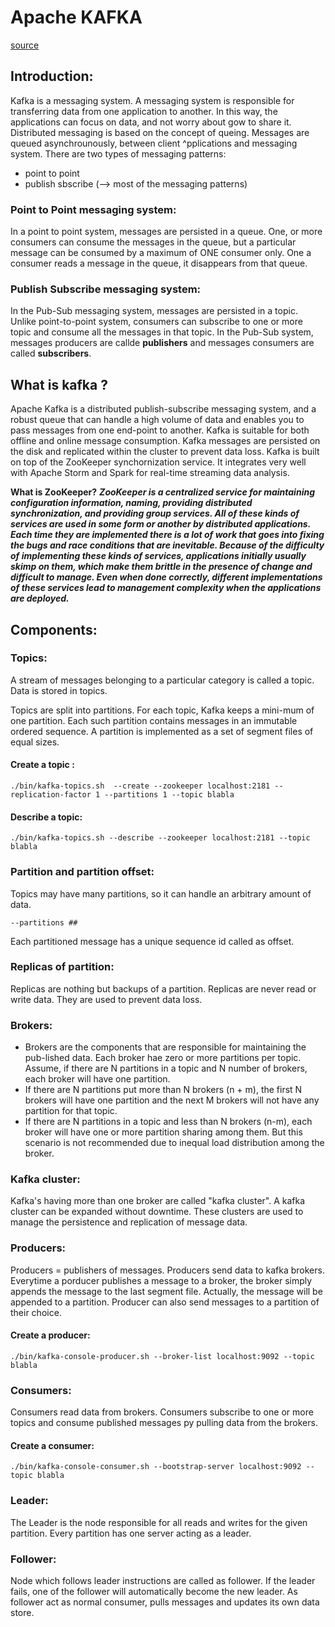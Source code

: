 # Apache KAFKA

[source](https://www.tutorialspoint.com/apache_kafka/index.htm)


## Introduction: 

Kafka is a messaging system. A messaging system is responsible for transferring data from one application to another. In this way, the applications can focus on data, and not worry about gow to share it.
Distributed messaging is based on the concept of queing. Messages are queued asynchrounously, between client ^pplications and messaging system.
There are two types of messaging patterns: 
- point to point
- publish sbscribe (--> most of the messaging patterns)

### Point to Point messaging system:

In a point to point system, messages are persisted in a queue. One, or more consumers can consume the messages in the queue, but a particular message can be consumed by a maximum of ONE consumer only.
One a consumer reads a message in the queue, it disappears from that queue.

### Publish Subscribe messaging system: 

In the Pub-Sub messaging system, messages are persisted in a topic. Unlike point-to-point system, consumers can subscribe to one or more topic and consume all the messages in that topic.
In the Pub-Sub system, messages producers are callde **publishers** and messages consumers are called **subscribers**.

## What is kafka ?

Apache Kafka is a distributed publish-subscribe messaging system, and a robust queue that can handle a high volume of data and enables you to pass messages from one end-point to another.
Kafka is suitable for both offline and online message consumption. Kafka messages are persisted on the disk and replicated within the cluster to prevent data loss. Kafka is built on top of the ZooKeeper synchornization service. It integrates very well with Apache Storm and Spark for real-time streaming data analysis.

**What is ZooKeeper?**
***ZooKeeper is a centralized service for maintaining configuration information, naming, providing distributed synchronization, and providing group services. All of these kinds of services are used in some form or another by distributed applications. Each time they are implemented there is a lot of work that goes into fixing the bugs and race conditions that are inevitable. Because of the difficulty of implementing these kinds of services, applications initially usually skimp on them, which make them brittle in the presence of change and difficult to manage. Even when done correctly, different implementations of these services lead to management complexity when the applications are deployed.***

## Components: 
### Topics: 

A stream of messages belonging to a particular category is called a topic. Data is stored in topics.

Topics are split into partitions. For each topic, Kafka keeps a mini-mum of one partition. Each such partition contains messages in an immutable ordered sequence. A partition is implemented as a set of segment files of equal sizes.

#### Create a topic : 
```
./bin/kafka-topics.sh  --create --zookeeper localhost:2181 --replication-factor 1 --partitions 1 --topic blabla 
```

#### Describe a topic:
```
./bin/kafka-topics.sh --describe --zookeeper localhost:2181 --topic blabla
```

### Partition and partition offset: 

Topics may have many partitions, so it can handle an arbitrary amount of data. 
```
--partitions ##
```
	
Each partitioned message has a unique sequence id called as offset.

### Replicas of partition:

Replicas are nothing but backups of a partition. Replicas are never read or write data. They are used to prevent data loss.

### Brokers:
- Brokers are the components that are responsible for maintaining the pub-lished data. Each broker hae zero or more partitions per topic. Assume, if there are N partitions in a topic and N number of brokers, each broker will have one partition.
- If there are N partitions put more than N brokers (n + m), the first N brokers will have one partition and the next M brokers will not have any partition for that topic.
- If there are N partitions in a topic and less than N brokers (n-m), each broker will have one or more partition sharing among them. But this scenario is not recommended due to inequal load distribution among the broker.

### Kafka cluster: 
Kafka's having more than one broker are called "kafka cluster". A kafka cluster can be expanded without downtime. These clusters are used to manage the persistence and replication of message data.

### Producers: 
Producers = publishers of messages. Producers send data to kafka brokers. Everytime a porducer publishes a message to a broker, the broker simply appends the message to the last segment file. Actually, the message will be appended to a partition. Producer can also send messages to a partition of their choice.
#### Create a producer:
```
./bin/kafka-console-producer.sh --broker-list localhost:9092 --topic blabla
```

### Consumers:
Consumers read data from brokers. Consumers subscribe to one or more topics and consume published messages py pulling data from the brokers.
#### Create a consumer: 
```
./bin/kafka-console-consumer.sh --bootstrap-server localhost:9092 --topic blabla
```

### Leader:
The Leader is the node responsible for all reads and writes for the given partition. Every partition has one server acting as a leader.

### Follower:
Node which follows leader instructions are called as follower. If the leader fails, one of the follower will automatically become the new leader. As follower act as normal consumer, pulls messages and updates its own data store.



